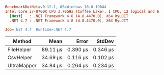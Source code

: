``` ini

BenchmarkDotNet=v0.12.1, OS=Windows 10.0.19044
Intel Core i7-8700K CPU 3.70GHz (Coffee Lake), 1 CPU, 12 logical and 6 physical cores
  [Host]   : .NET Framework 4.8 (4.8.4470.0), X64 RyuJIT
  .NET 4.7 : .NET Framework 4.8 (4.8.4470.0), X64 RyuJIT

Job=.NET 4.7  Runtime=.NET 4.7  

```
|      Method |     Mean |    Error |   StdDev |
|------------ |---------:|---------:|---------:|
|  FileHelper | 89.11 μs | 0.390 μs | 0.346 μs |
|   CsvHelper | 34.69 μs | 0.116 μs | 0.102 μs |
| UltraMapper | 34.84 μs | 0.264 μs | 0.234 μs |
